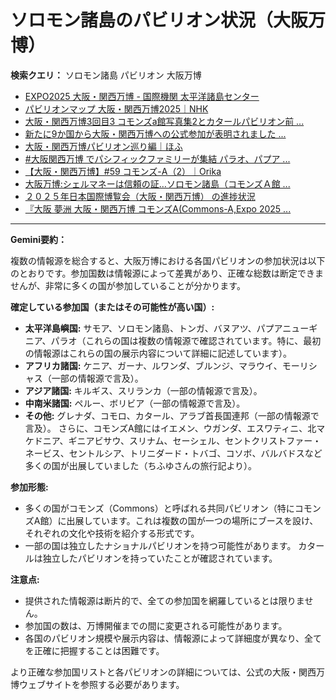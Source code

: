 # ソロモン諸島のパビリオン状況（大阪万博）

**検索クエリ：** ソロモン諸島 パビリオン 大阪万博

- [EXPO2025 大阪・関西万博 - 国際機関 太平洋諸島センター](https://pic.or.jp/featured_word/10255/)
- [パビリオンマップ 大阪・関西万博2025｜NHK](https://www3.nhk.or.jp/news/special/osaka_expo/pavilion/)
- [大阪・関西万博3回目3 コモンズa館写真集2とカタールパビリオン前 ...](https://ameblo.jp/bomuu/entry-12895014892.html)
- [新たに9か国から大阪・関西万博への公式参加が表明されました ...](https://www.expo2025.or.jp/news/news-20220531-01/)
- [大阪・関西万博パビリオン巡り編｜ほふ](https://note.com/matugeya/n/nedf39f8182d6)
- [#大阪関西万博 でパシフィックファミリーが集結 パラオ、パプア ...](https://www.instagram.com/p/DLBl9BHzbct/)
- [【大阪・関西万博】#59 コモンズ-A（2）｜Orika](https://note.com/orika_1101/n/n42ce5b4d304b)
- [大阪万博:シェルマネーは信頼の証…ソロモン諸島（コモンズＡ館 ...](https://www.yomiuri.co.jp/expo2025/now/20250523-OYO1T50009/)
- [２０２５年日本国際博覧会（大阪・関西万博） の進捗状況](https://www.cas.go.jp/jp/seisaku/expo_suisin_honbu/kankei_renraku/dai5/siryou1.pdf)
- [『大阪 夢洲 大阪・関西万博 コモンズA(Commons-A,Expo 2025 ...](https://4travel.jp/travelogue/11979428)


---

**Gemini要約：**

複数の情報源を総合すると、大阪万博における各国パビリオンの参加状況は以下のとおりです。参加国数は情報源によって差異があり、正確な総数は断定できませんが、非常に多くの国が参加していることが分かります。

**確定している参加国（またはその可能性が高い国）:**

* **太平洋島嶼国:**  サモア、ソロモン諸島、トンガ、バヌアツ、パプアニューギニア、パラオ（これらの国は複数の情報源で確認されています。特に、最初の情報源はこれらの国の展示内容について詳細に記述しています）。
* **アフリカ諸国:** ケニア、ガーナ、ルワンダ、ブルンジ、マラウイ、モーリシャス（一部の情報源で言及）。
* **アジア諸国:** キルギス、スリランカ（一部の情報源で言及）。
* **中南米諸国:** ペルー、ボリビア（一部の情報源で言及）。
* **その他:** グレナダ、コモロ、カタール、アラブ首長国連邦（一部の情報源で言及）。  さらに、コモンズA館にはイエメン、ウガンダ、エスワティニ、北マケドニア、ギニアビサウ、スリナム、セーシェル、セントクリストファー・ネービス、セントルシア、トリニダード・トバゴ、コソボ、バルバドスなど多くの国が出展していました（ちふゆさんの旅行記より）。


**参加形態:**

* 多くの国がコモンズ（Commons）と呼ばれる共同パビリオン（特にコモンズA館）に出展しています。これは複数の国が一つの場所にブースを設け、それぞれの文化や技術を紹介する形式です。
* 一部の国は独立したナショナルパビリオンを持つ可能性があります。  カタールは独立したパビリオンを持っていたことが確認されています。


**注意点:**

* 提供された情報源は断片的で、全ての参加国を網羅しているとは限りません。
* 参加国の数は、万博開催までの間に変更される可能性があります。
* 各国のパビリオン規模や展示内容は、情報源によって詳細度が異なり、全てを正確に把握することは困難です。


より正確な参加国リストと各パビリオンの詳細については、公式の大阪・関西万博ウェブサイトを参照する必要があります。

